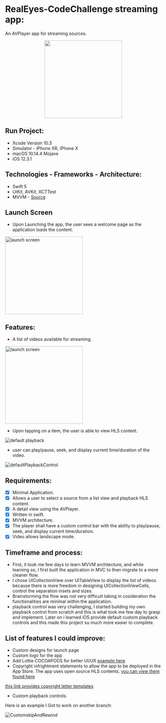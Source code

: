 # RealEyes-CodeChallenge streaming app:
 An AVPlayer app for streaming sources.
<p align="center">
  <img width="250" src="https://user-images.githubusercontent.com/43827399/63911861-0b8f1480-c9e9-11e9-973d-fb08c1db05f8.png" />
</p>

## Run Project:
- Xcode Version 10.3
- Simulator - iPhone XR, iPhone X
- macOS 10.14.4 Mojave
- iOS 12.3.1

## Technologies - Frameworks - Architecture:
- Swift 5
- UIKit, AVKit, XCTTest
- MVVM - [Source](https://www.youtube.com/watch?v=n06RE9A_8Ks&t=752s)

## Launch Screen
- Upon Launching the app, the user sees a welcome page as the application loads the content.

<img width="250" alt="launch screen" src="https://user-images.githubusercontent.com/43827399/63910754-3b3c1d80-c9e5-11e9-8573-1386bdc69c6a.png">

## Features:
- A list of videos available for streaming.

<img width="250" alt="launch screen" src="https://user-images.githubusercontent.com/43827399/63914533-c1119600-c9f0-11e9-83e8-25da94b33881.png">

- Upon tapping on a item, the user is able to view HLS content.

![default playback](https://user-images.githubusercontent.com/43827399/63915108-5d886800-c9f2-11e9-9410-4e658c8cfb4d.gif)

- user can play/pause, seek, and display current time/duration of the video.

![defaultPlaybackControl](https://user-images.githubusercontent.com/43827399/63915591-aa207300-c9f3-11e9-8ac6-7dca8087c86a.gif)

## Requirements:
- [x] Minimal Application. 
- [x] Allows a user to select a source from a list view and playback HLS content. 
- [x] A detail view using the AVPlayer. 
- [x] Written in swift.
- [x] MVVM architecture. 
- [x] The player shall have a custom control bar with the ability to play/pause, seek, and display current time/duration.
- [x] Video allows landscape mode.

## Timeframe and process:
- First, it took me few days to learn MVVM architecture, and while learning so, I first built the application in MVC to
then migrate to a more cleaner flow.
- I chose UICollectionView over UITableView to display the list of videos because there is more freedom in designing
UICollectionViewCells, control the separation insets and sizes.
- Brainstorming the flow was not very difficult taking in cosideration the functionalities are minimal within the application.
- playback control was very challenging, I started building my own playback control from scratch and this is what took me few day to grasp and implement. Later on i learned iOS provide default custom playback controls and this made this project su much more easier to complete.

## List of features I could improve:
- Custom designs for launch page
- Custom logo for the app
- Add Lottie COCOAPODS for better UI/UX [example here](https://airbnb.io/lottie/#/)
- Copyright infrightment statements to allow the app to be deployed in the App Store.
The app uses open source HLS contents. [you can view them found here](https://github.com/bengarney/list-of-streams/blob/master/README.md)

[this link provides copyright letter templates](https://www.upcounsel.com/licensing-agreement)

- Custom playback controls. 

Here is an example I Got to work on another branch:

![CustomskipAndRewind](https://user-images.githubusercontent.com/43827399/63915695-e8b62d80-c9f3-11e9-8243-8e53fe1019f9.gif)

